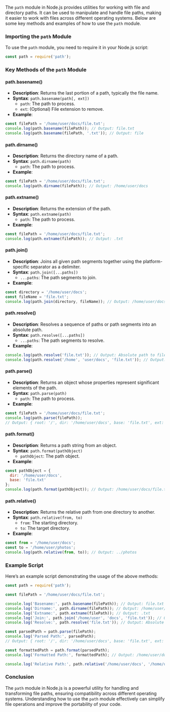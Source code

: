 The `path` module in Node.js provides utilities for working with file and directory paths. It can be used to manipulate and handle file paths, making it easier to work with files across different operating systems. Below are some key methods and examples of how to use the `path` module.

### Importing the `path` Module

To use the `path` module, you need to require it in your Node.js script:

```javascript
const path = require('path');
```

### Key Methods of the `path` Module

#### path.basename()

- **Description**: Returns the last portion of a path, typically the file name.
- **Syntax**: `path.basename(path[, ext])`
  - `path`: The path to process.
  - `ext`: (Optional) File extension to remove.
- **Example**:

```javascript
const filePath = '/home/user/docs/file.txt';
console.log(path.basename(filePath)); // Output: file.txt
console.log(path.basename(filePath, '.txt')); // Output: file
```

#### path.dirname()

- **Description**: Returns the directory name of a path.
- **Syntax**: `path.dirname(path)`
  - `path`: The path to process.
- **Example**:

```javascript
const filePath = '/home/user/docs/file.txt';
console.log(path.dirname(filePath)); // Output: /home/user/docs
```

#### path.extname()

- **Description**: Returns the extension of the path.
- **Syntax**: `path.extname(path)`
  - `path`: The path to process.
- **Example**:

```javascript
const filePath = '/home/user/docs/file.txt';
console.log(path.extname(filePath)); // Output: .txt
```

#### path.join()

- **Description**: Joins all given path segments together using the platform-specific separator as a delimiter.
- **Syntax**: `path.join([...paths])`
  - `...paths`: The path segments to join.
- **Example**:

```javascript
const directory = '/home/user/docs';
const fileName = 'file.txt';
console.log(path.join(directory, fileName)); // Output: /home/user/docs/file.txt
```

#### path.resolve()

- **Description**: Resolves a sequence of paths or path segments into an absolute path.
- **Syntax**: `path.resolve([...paths])`
  - `...paths`: The path segments to resolve.
- **Example**:

```javascript
console.log(path.resolve('file.txt')); // Output: Absolute path to file.txt in the current directory
console.log(path.resolve('/home', 'user/docs', 'file.txt')); // Output: /home/user/docs/file.txt
```

#### path.parse()

- **Description**: Returns an object whose properties represent significant elements of the path.
- **Syntax**: `path.parse(path)`
  - `path`: The path to process.
- **Example**:

```javascript
const filePath = '/home/user/docs/file.txt';
console.log(path.parse(filePath));
// Output: { root: '/', dir: '/home/user/docs', base: 'file.txt', ext: '.txt', name: 'file' }
```

#### path.format()

- **Description**: Returns a path string from an object.
- **Syntax**: `path.format(pathObject)`
  - `pathObject`: The path object.
- **Example**:

```javascript
const pathObject = {
  dir: '/home/user/docs',
  base: 'file.txt'
};
console.log(path.format(pathObject)); // Output: /home/user/docs/file.txt
```

#### path.relative()

- **Description**: Returns the relative path from one directory to another.
- **Syntax**: `path.relative(from, to)`
  - `from`: The starting directory.
  - `to`: The target directory.
- **Example**:

```javascript
const from = '/home/user/docs';
const to = '/home/user/photos';
console.log(path.relative(from, to)); // Output: ../photos
```

### Example Script

Here’s an example script demonstrating the usage of the above methods:

```javascript
const path = require('path');

const filePath = '/home/user/docs/file.txt';

console.log('Basename:', path.basename(filePath)); // Output: file.txt
console.log('Dirname:', path.dirname(filePath)); // Output: /home/user/docs
console.log('Extname:', path.extname(filePath)); // Output: .txt
console.log('Join:', path.join('/home/user', 'docs', 'file.txt')); // Output: /home/user/docs/file.txt
console.log('Resolve:', path.resolve('file.txt')); // Output: Absolute path to file.txt in the current directory

const parsedPath = path.parse(filePath);
console.log('Parsed Path:', parsedPath);
// Output: { root: '/', dir: '/home/user/docs', base: 'file.txt', ext: '.txt', name: 'file' }

const formattedPath = path.format(parsedPath);
console.log('Formatted Path:', formattedPath); // Output: /home/user/docs/file.txt

console.log('Relative Path:', path.relative('/home/user/docs', '/home/user/photos')); // Output: ../photos
```

### Conclusion

The `path` module in Node.js is a powerful utility for handling and transforming file paths, ensuring compatibility across different operating systems. Understanding how to use the `path` module effectively can simplify file operations and improve the portability of your code.
